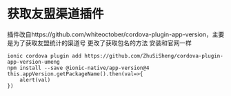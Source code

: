 #  获取友盟渠道插件
插件改自https://github.com/whiteoctober/cordova-plugin-app-version，主要是为了获取友盟统计的渠道号
更改了获取包名的方法 安装和官网一样 
```
ionic cordova plugin add https://github.com/ZhuSiSheng/cordova-plugin-app-version-umeng
npm install --save @ionic-native/app-version@4
this.appVersion.getPackageName().then(val=>{
    alert(val)
})
```
